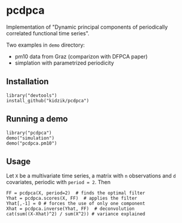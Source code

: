 # pcdpca

Implementation of "Dynamic principal components of periodically correlated functional time series".

Two examples in `demo` directory:

  - pm10 data from Graz (comparizon with DFPCA paper)
  - simplation with parametrized periodicity

## Installation

    library("devtools")
    install_github("kidzik/pcdpca")

## Running a demo

    library("pcdpca")
    demo("simulation")
    demo("pcdpca.pm10")

## Usage

Let `X` be a multivariate time series, a matrix with `n` observations and `d` covariates, periodic with `period = 2`. Then

    FF = pcdpca(X, period=2)  # finds the optimal filter
    Yhat = pcdpca.scores(X, FF)  # applies the filter
    Yhat[,-1] = 0 # forces the use of only one component
    Xhat = pcdpca.inverse(Yhat, FF)  # deconvolution
    cat(sum((X-Xhat)^2) / sum(X^2)) # variance explained
